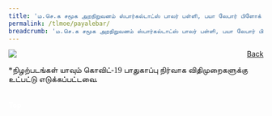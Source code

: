 ```yaml
---
title: 'ம.செ.க சமூக அறநிறுவனம் ஸ்பார்கல்டாட்ஸ் பாலர் பள்ளி, பயா லேபார் பிளோக் 23'
permalink: /tlmoe/payalebar/
breadcrumb: 'ம.செ.க சமூக அறநிறுவனம் ஸ்பார்கல்டாட்ஸ் பாலர் பள்ளி, பயா லேபார் பிளோக் 23'
---
```

<!-- Global site tag (gtag.js) - Google Ads: 726049306 -->
<script async src="https://www.googletagmanager.com/gtag/js?id=AW-726049306"></script>
<script>
  window.dataLayer = window.dataLayer || [];
  function gtag(){dataLayer.push(arguments);}
  gtag('js', new Date());

  gtag('config', 'AW-726049306');
</script>
<a href="/exhibits/தமிழ்மொழிக்-காட்சிக்கூடம்-tamil-exhibitions-c/preschool/" style="float:right;">Back</a>
 <img src="/images/MTLS2021-SparkleTots-PayaLebar_TL_Final.jpg">
 <p style="font-family:Anjal InaiMathi; font-size:16px;">*நிழற்படங்கள் யாவும் கொவிட்-19 பாதுகாப்பு நிர்வாக விதிமுறைகளுக்கு உட்பட்டு எடுக்கப்பட்டவை.</p> <br/>
<div class="btntop"><a href="#top" style="text-decoration:none;"><span style="color:white"><b>Top</b></span></a></div>

